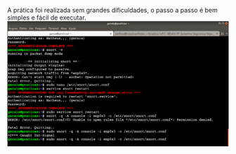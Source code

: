 A prática foi realizada sem grandes dificuldades, o passo a passo é bem simples e fácil de executar.
<img src="https://github.com/cavalcantteme/Seguranca20181/blob/master/Pratica_IDS/IDS.png"/>

